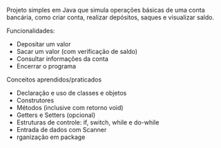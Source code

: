 Projeto simples em Java que simula operações básicas de uma conta bancária, como criar conta, realizar depósitos, saques e visualizar saldo.

Funcionalidades:
* Depositar um valor
* Sacar um valor (com verificação de saldo)
* Consultar informações da conta
* Encerrar o programa

Conceitos aprendidos/praticados
* Declaração e uso de classes e objetos
* Construtores
* Métodos (inclusive com retorno void)
* Getters e Setters (opcional)
* Estruturas de controle: if, switch, while e do-while
* Entrada de dados com Scanner
* rganização em package
